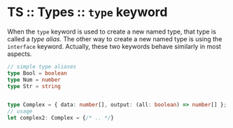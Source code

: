 # TS :: Types :: `type` keyword

When the `type` keyword is used to create a new named type, that type is called a *type alias*. The other way to create a new named type is using the `interface` keyword. Actually, these two keywords behave similarly in most aspects.

```ts
// simple type aliases
type Bool = boolean
type Num = number
type Str = string


type Complex = { data: number[], output: (all: boolean) => number[] };
// usage
let complex2: Complex = {/* .. */}
```

